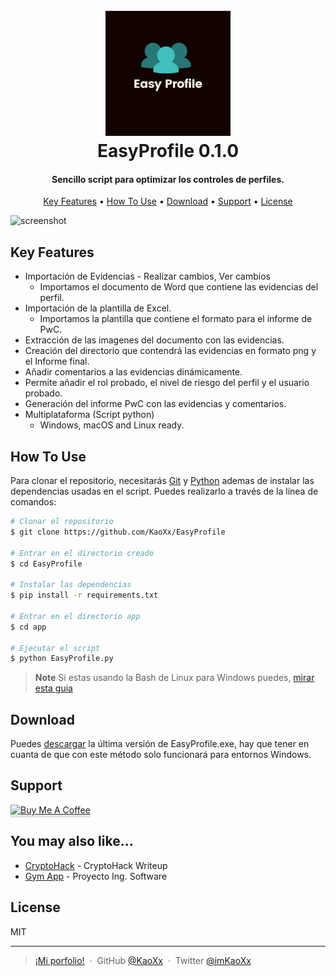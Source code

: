 
<h1 align="center">
  <br>
  <a href="https://github.com/KaoXx"><img src="https://github.com/KaoXx/EasyProfile/blob/main/app/img/logo.png?raw=true" alt="EasyProfile" width="200"></a>
  <br>
  EasyProfile 0.1.0
  <br>
</h1>

<h4 align="center">Sencillo script para optimizar los controles de perfiles.</h4>


<p align="center">
  <a href="#key-features">Key Features</a> •
  <a href="#how-to-use">How To Use</a> •
  <a href="#download">Download</a> •
  <a href="#support">Support</a> •
  <a href="#license">License</a>
</p>

![screenshot](https://github.com/KaoXx/EasyProfile/blob/main/app/img/easyprofile.gif?raw=true)

## Key Features

* Importación de Evidencias - Realizar cambios, Ver cambios
  - Importamos el documento de Word que contiene las evidencias del perfil.
* Importación de la plantilla de Excel.
  - Importamos la plantilla que contiene el formato para el informe de PwC.
* Extracción de las imagenes del documento con las evidencias.  
* Creación del directorio que contendrá las evidencias en formato png y el Informe final.
* Añadir comentarios a las evidencias dinámicamente.
* Permite añadir el rol probado, el nivel de riesgo del perfil y el usuario probado.
* Generación del informe PwC con las evidencias y comentarios.
* Multiplataforma (Script python)
  - Windows, macOS and Linux ready.

## How To Use

Para clonar el repositorio, necesitarás [Git](https://git-scm.com) y [Python](https://www.python.org/downloads/) ademas de instalar las dependencias usadas en el script. Puedes realizarlo a través de la línea de comandos:

```bash
# Clonar el repositorio
$ git clone https://github.com/KaoXx/EasyProfile

# Entrar en el directorio creado
$ cd EasyProfile

# Instalar las dependencias
$ pip install -r requirements.txt

# Entrar en el directorio app
$ cd app

# Ejecutar el script 
$ python EasyProfile.py

```

> **Note**
> Si estas usando la Bash de Linux para Windows puedes, [mirar esta guia](https://www.howtogeek.com/261575/how-to-run-graphical-linux-desktop-applications-from-windows-10s-bash-shell/)


## Download

Puedes [descargar](https://github.com/amitmerchant1990/electron-markdownify/releases/tag/v1.2.0) la última versión de EasyProfile.exe, hay que tener en cuanta de que con este método solo funcionará para entornos Windows.


## Support

<a href="https://bmc.link/kaoxx" target="_blank"><img src="https://www.buymeacoffee.com/assets/img/custom_images/purple_img.png" alt="Buy Me A Coffee" style="height: 41px !important;width: 174px !important;box-shadow: 0px 3px 2px 0px rgba(190, 190, 190, 0.5) !important;-webkit-box-shadow: 0px 3px 2px 0px rgba(190, 190, 190, 0.5) !important;" ></a>


## You may also like...

- [CryptoHack](https://github.com/KaoXx/Cryptohack) - CryptoHack Writeup
- [Gym App](https://github.com/KaoXx/IngSoftwareGimnasio) - Proyecto Ing. Software

## License

MIT

---

> [¡Mi porfolio!](https://kaoxx.github.io/) &nbsp;&middot;&nbsp;
> GitHub [@KaoXx](https://github.com/KaoXx) &nbsp;&middot;&nbsp;
> Twitter [@imKaoXx](https://twitter.com/imKaoXx)


